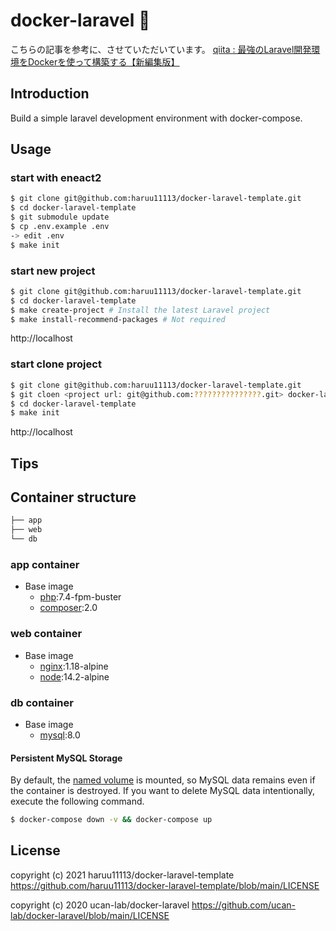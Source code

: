# docker-laravel 🐳
こちらの記事を参考に、させていただいています。
[qiita : 最強のLaravel開発環境をDockerを使って構築する【新編集版】](https://qiita.com/ucan-lab/items/5fc1281cd8076c8ac9f4#a-laravel%E3%83%97%E3%83%AD%E3%82%B8%E3%82%A7%E3%82%AF%E3%83%88%E3%82%92%E3%83%90%E3%83%BC%E3%82%B8%E3%83%A7%E3%83%B3%E6%8C%87%E5%AE%9A%E3%81%97%E3%81%A6%E6%96%B0%E8%A6%8F%E4%BD%9C%E6%88%90)

## Introduction

Build a simple laravel development environment with docker-compose.

## Usage
### start with eneact2
```bash
$ git clone git@github.com:haruu11113/docker-laravel-template.git
$ cd docker-laravel-template
$ git submodule update
$ cp .env.example .env
-> edit .env
$ make init
```

### start new project
```bash
$ git clone git@github.com:haruu11113/docker-laravel-template.git
$ cd docker-laravel-template
$ make create-project # Install the latest Laravel project
$ make install-recommend-packages # Not required
```

http://localhost

### start clone project

```bash
$ git clone git@github.com:haruu11113/docker-laravel-template.git
$ git cloen <project url: git@github.com:???????????????.git> docker-laravel-template/backend
$ cd docker-laravel-template
$ make init
```

http://localhost

## Tips


## Container structure

```bash
├── app
├── web
└── db
```

### app container

- Base image
  - [php](https://hub.docker.com/_/php):7.4-fpm-buster
  - [composer](https://hub.docker.com/_/composer):2.0

### web container

- Base image
  - [nginx](https://hub.docker.com/_/nginx):1.18-alpine
  - [node](https://hub.docker.com/_/node):14.2-alpine

### db container

- Base image
  - [mysql](https://hub.docker.com/_/mysql):8.0

#### Persistent MySQL Storage

By default, the [named volume](https://docs.docker.com/compose/compose-file/#volumes) is mounted, so MySQL data remains even if the container is destroyed.
If you want to delete MySQL data intentionally, execute the following command.

```bash
$ docker-compose down -v && docker-compose up
```

## License
copyright (c) 2021 haruu11113/docker-laravel-template
https://github.com/haruu11113/docker-laravel-template/blob/main/LICENSE

copyright (c) 2020 ucan-lab/docker-laravel
https://github.com/ucan-lab/docker-laravel/blob/main/LICENSE
